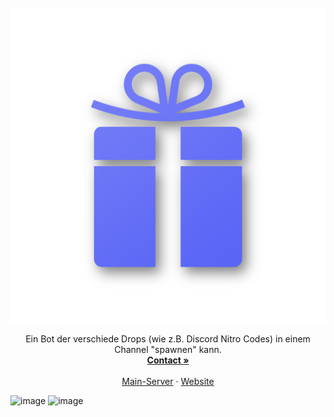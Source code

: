 <br />
<div align="center">
  <a href="https://discord.gg/desky">
    <img src="https://github.com/DevSkyOne/Drops/raw/main/assets/present.png" alt="Logo">
  </a>

  <p align="center">
    Ein Bot der verschiede Drops (wie z.B. Discord Nitro Codes) in einem Channel "spawnen" kann.
    <br />
    <a href="https://discord.com/users/216487432667791360"><strong>Contact »</strong></a>
    <br />
    <br />
    <a href="https://discord.gg/devsky">Main-Server</a>
    ·
    <a href="https://devsky.one">Website</a>
  </p>
</div>



![image](https://user-images.githubusercontent.com/28011628/200131489-6f147a94-1e67-494b-985e-c29cb9f50eaf.png)
![image](https://user-images.githubusercontent.com/28011628/200131503-bde658e5-c41b-4605-b4a0-a049d0f5f76b.png)
